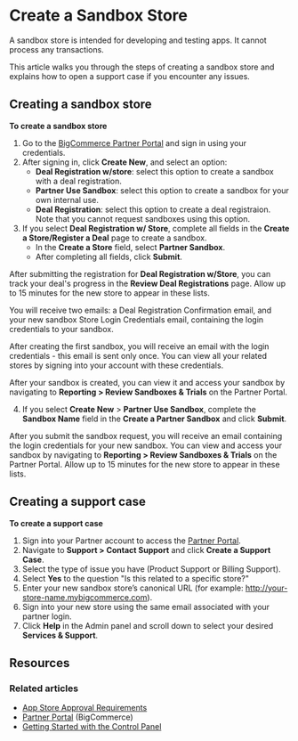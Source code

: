 # Create a Sandbox Store

A sandbox store is intended for developing and testing apps. It cannot process any transactions.

This article walks you through the steps of creating a sandbox store and explains how to open a support case if you encounter any issues.

## Creating a sandbox store

**To create a sandbox store**

1. Go to the [BigCommerce Partner Portal](https://partners.bigcommerce.com/English/) and sign in using your credentials.
2. After signing in, click **Create New**, and select an option:
    * **Deal Registration w/store**: select this option to create a sandbox with a deal registration.
    * **Partner Use Sandbox**: select this option to create a sandbox for your own internal use.
    * **Deal Registration**: select this option to create a deal registraion. Note that you cannot request sandboxes using this option.
3. If you select **Deal Registration w/ Store**, complete all fields in the **Create a Store/Register a Deal** page to create a sandbox.
    * In the **Create a Store** field, select **Partner Sandbox**.
    * After completing all fields, click **Submit**.

After submitting the registration for **Deal Registration w/Store**, you can track your deal's progress in the **Review Deal Registrations** page. Allow up to 15 minutes for the new store to appear in these lists.

You will receive two emails: a Deal Registration Confirmation email, and your new sandbox Store Login Credentials email, containing the login credentials to your sandbox.

After creating the first sandbox, you will receive an email with the login credentials - this email is sent only once. You can view all your related stores by signing into your account with these credentials.

After your sandbox is created, you can view it and access your sandbox by navigating to **Reporting > Review Sandboxes & Trials** on the Partner Portal.


4. If you select **Create New** > **Partner Use Sandbox**, complete the **Sandbox Name** field in the **Create a Partner Sandbox** and click **Submit**.

After you submit the sandbox request, you will receive an email containing the login credentials for your new sandbox. You can view and access your sandbox by navigating to **Reporting > Review Sandboxes & Trials** on the Partner Portal. Allow up to 15 minutes for the new store to appear in these lists. 

## Creating a support case

**To create a support case**

1. Sign into your Partner account to access the [Partner Portal](https://partners.bigcommerce.com). 
2. Navigate to **Support > Contact Support** and click **Create a Support Case**.
3. Select the type of issue you have (Product Support or Billing Support).
4. Select **Yes** to the question "Is this related to a specific store?"
5. Enter your new sandbox store’s canonical URL (for example: http://your-store-name.mybigcommerce.com). 
6. Sign into your new store using the same email associated with your partner login.
7. Click **Help** in the Admin panel and scroll down to select your desired **Services & Support**. 

## Resources

### Related articles

* [App Store Approval Requirements](/api-docs/partner/app-store-approval-requirements)
* [Partner Portal](https://partners.bigcommerce.com/) (BigCommerce)
* [Getting Started with the Control Panel](https://support.bigcommerce.com/s/article/Getting-Started-with-the-New-Control-Panel)
